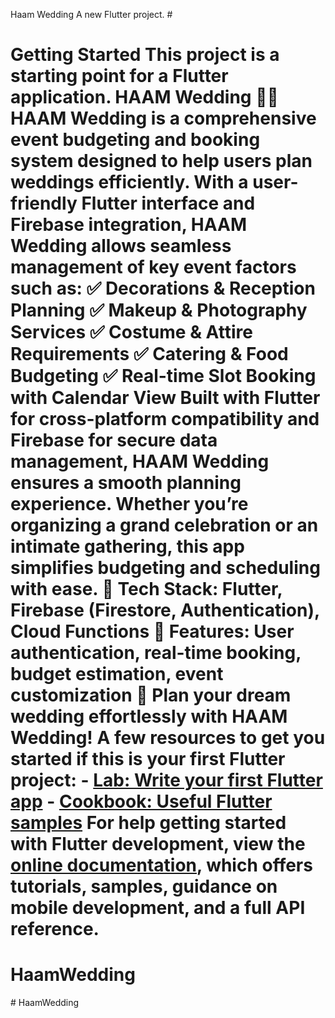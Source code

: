 Haam Wedding A new Flutter project. #


# Getting Started This project is a starting point for a Flutter application. HAAM Wedding 🎉💍 HAAM Wedding is a comprehensive event budgeting and booking system designed to help users plan weddings efficiently. With a user-friendly Flutter interface and Firebase integration, HAAM Wedding allows seamless management of key event factors such as: ✅ Decorations & Reception Planning ✅ Makeup & Photography Services ✅ Costume & Attire Requirements ✅ Catering & Food Budgeting ✅ Real-time Slot Booking with Calendar View Built with Flutter for cross-platform compatibility and Firebase for secure data management, HAAM Wedding ensures a smooth planning experience. Whether you’re organizing a grand celebration or an intimate gathering, this app simplifies budgeting and scheduling with ease. 🔹 Tech Stack: Flutter, Firebase (Firestore, Authentication), Cloud Functions 🔹 Features: User authentication, real-time booking, budget estimation, event customization 💖 Plan your dream wedding effortlessly with HAAM Wedding! A few resources to get you started if this is your first Flutter project: - [Lab: Write your first Flutter app](https://docs.flutter.dev/get-started/codelab) - [Cookbook: Useful Flutter samples](https://docs.flutter.dev/cookbook) For help getting started with Flutter development, view the [online documentation](https://docs.flutter.dev/), which offers tutorials, samples, guidance on mobile development, and a full API reference. 

# HaamWedding
#   H a a m W e d d i n g  
 